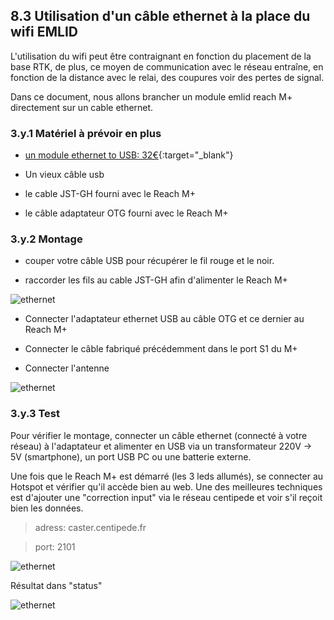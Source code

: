 
## 8.3 Utilisation d'un câble ethernet à la place du wifi EMLID

L'utilisation du wifi peut être contraignant en fonction du placement de la base RTK, de plus, ce moyen de communication avec le réseau entraîne, en fonction de la distance avec le relai, des coupures voir des pertes de signal.

Dans ce document, nous allons brancher un module emlid reach M+ directement sur un cable ethernet.

### 3.y.1 Matériel à prévoir en plus

* [un module ethernet to USB: 32€](https://fr.rs-online.com/web/p/products/1447999/?grossPrice=Y&cm_mmc=FR-PLA-DS3A-_-google-_-CSS_PLA_FR_FR_Informatique_Et_P%C3%A9riph%C3%A9riques-_-R%C3%A9seaux_Et_Connectivit%C3%A9%7CAdaptateurs_D%27Interface-_-PRODUCT_GROUP&matchtype=&pla-627275384809&gclid=EAIaIQobChMI0uqsz4PL4wIVxEPTCh1P8wFLEAQYASABEgKqIvD_BwE&gclsrc=aw.ds){:target="_blank"}

* Un vieux câble usb

* le cable JST-GH fourni avec le Reach M+

* le câble adaptateur OTG fourni avec le Reach M+


### 3.y.2 Montage

* couper votre câble USB pour récupérer le fil rouge et le noir.

* raccorder les fils au cable JST-GH afin d'alimenter le Reach M+

![ethernet](image/ethernet/1.jpg)

* Connecter l'adaptateur ethernet USB au câble OTG et ce dernier au Reach M+

* Connecter le câble fabriqué précédemment dans le port S1 du M+

* Connecter l'antenne

![ethernet](image/ethernet/2.jpg)

### 3.y.3 Test

Pour vérifier le montage, connecter un câble ethernet (connecté à votre réseau) à l'adaptateur et alimenter en USB via un transformateur 220V -> 5V (smartphone), un port USB PC ou une batterie externe.

Une fois que le Reach M+ est démarré (les 3 leds allumés), se connecter au Hotspot et vérifier qu'il accède bien au web. Une des meilleures techniques est d'ajouter une "correction input" via le réseau centipede et voir s'il reçoit bien les données.

> adress: caster.centipede.fr

> port: 2101

![ethernet](image/ethernet/reach_correction.png)

Résultat dans "status"

![ethernet](image/ethernet/fix.png)
